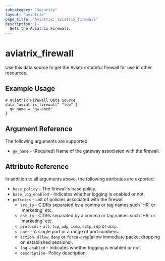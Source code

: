 ```yaml
---
subcategory: "Security"
layout: "aviatrix"
page_title: "Aviatrix: aviatrix_firewall"
description: |-
  Gets the Aviatrix Firewall.
---
```


# aviatrix_firewall

Use this data source to get the Aviatrix stateful firewall for use in other resources.

## Example Usage

```hcl
# Aviatrix Firewall Data Source
data "aviatrix_firewall" "foo" {
  gw_name = "gw-abcd"
}
```

## Argument Reference

The following arguments are supported:

* `gw_name` - (Required) Name of the gateway associated with the firewall.

## Attribute Reference

In addition to all arguments above, the following attributes are exported:

* `base_policy` - The firewall's base policy.
* `base_log_enabled` - Indicates whether logging is enabled or not.
* `policies` - List of policies associated with the firewall.
  * `src_ip` - CIDRs separated by a comma or tag names such 'HR' or 'marketing' etc.
  * `dst_ip` - CIDRs separated by a comma or tag names such 'HR' or 'marketing' etc.
  * `protocol` - `all`, `tcp`, `udp`, `icmp`, `sctp`, `rdp` or `dccp`.
  * `port` - A single port or a range of port numbers.
  * `action`- `allow`, `deny` or `force-drop`(allow immediate packet dropping on established sessions).
  * `log_enabled` - Indicates whether logging is enabled or not.
  * `description`- Policy description.
